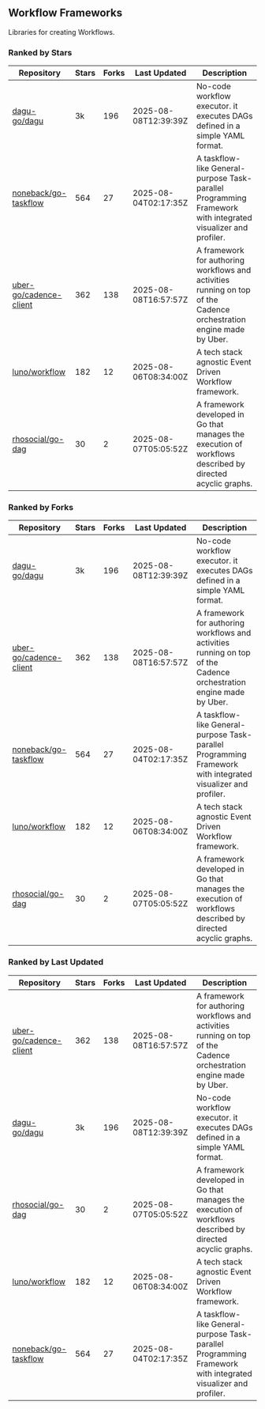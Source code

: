 ## Workflow Frameworks

Libraries for creating Workflows.

### Ranked by Stars

| Repository | Stars | Forks | Last Updated | Description | 
|------------|-------|-------|--------------|-------------|
| [dagu-go/dagu](https://github.com/dagu-go/dagu) | 3k | 196 | 2025-08-08T12:39:39Z |  No-code workflow executor. it executes DAGs defined in a simple YAML format. |
| [noneback/go-taskflow](https://github.com/noneback/go-taskflow) | 564 | 27 | 2025-08-04T02:17:35Z |  A taskflow-like General-purpose Task-parallel Programming Framework with integrated visualizer and profiler. |
| [uber-go/cadence-client](https://github.com/uber-go/cadence-client) | 362 | 138 | 2025-08-08T16:57:57Z |  A framework for authoring workflows and activities running on top of the Cadence orchestration engine made by Uber. |
| [luno/workflow](https://github.com/luno/workflow) | 182 | 12 | 2025-08-06T08:34:00Z |  A tech stack agnostic Event Driven Workflow framework. |
| [rhosocial/go-dag](https://github.com/rhosocial/go-dag) | 30 | 2 | 2025-08-07T05:05:52Z |  A framework developed in Go that manages the execution of workflows described by directed acyclic graphs. |

### Ranked by Forks

| Repository | Stars | Forks | Last Updated | Description | 
|------------|-------|-------|--------------|-------------|
| [dagu-go/dagu](https://github.com/dagu-go/dagu) | 3k | 196 | 2025-08-08T12:39:39Z |  No-code workflow executor. it executes DAGs defined in a simple YAML format. |
| [uber-go/cadence-client](https://github.com/uber-go/cadence-client) | 362 | 138 | 2025-08-08T16:57:57Z |  A framework for authoring workflows and activities running on top of the Cadence orchestration engine made by Uber. |
| [noneback/go-taskflow](https://github.com/noneback/go-taskflow) | 564 | 27 | 2025-08-04T02:17:35Z |  A taskflow-like General-purpose Task-parallel Programming Framework with integrated visualizer and profiler. |
| [luno/workflow](https://github.com/luno/workflow) | 182 | 12 | 2025-08-06T08:34:00Z |  A tech stack agnostic Event Driven Workflow framework. |
| [rhosocial/go-dag](https://github.com/rhosocial/go-dag) | 30 | 2 | 2025-08-07T05:05:52Z |  A framework developed in Go that manages the execution of workflows described by directed acyclic graphs. |

### Ranked by Last Updated

| Repository | Stars | Forks | Last Updated | Description | 
|------------|-------|-------|--------------|-------------|
| [uber-go/cadence-client](https://github.com/uber-go/cadence-client) | 362 | 138 | 2025-08-08T16:57:57Z |  A framework for authoring workflows and activities running on top of the Cadence orchestration engine made by Uber. |
| [dagu-go/dagu](https://github.com/dagu-go/dagu) | 3k | 196 | 2025-08-08T12:39:39Z |  No-code workflow executor. it executes DAGs defined in a simple YAML format. |
| [rhosocial/go-dag](https://github.com/rhosocial/go-dag) | 30 | 2 | 2025-08-07T05:05:52Z |  A framework developed in Go that manages the execution of workflows described by directed acyclic graphs. |
| [luno/workflow](https://github.com/luno/workflow) | 182 | 12 | 2025-08-06T08:34:00Z |  A tech stack agnostic Event Driven Workflow framework. |
| [noneback/go-taskflow](https://github.com/noneback/go-taskflow) | 564 | 27 | 2025-08-04T02:17:35Z |  A taskflow-like General-purpose Task-parallel Programming Framework with integrated visualizer and profiler. |

